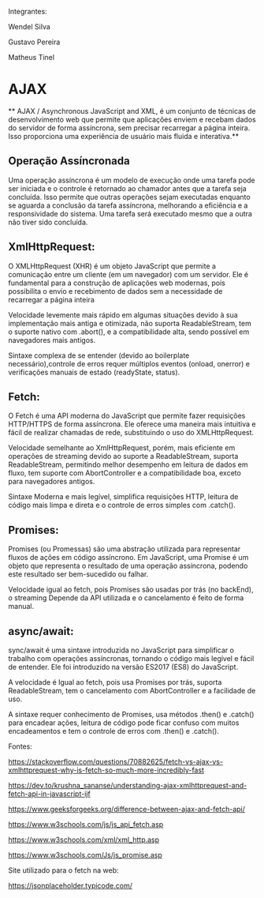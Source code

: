 Integrantes:

Wendel Silva

Gustavo Pereira

Matheus Tinel

# AJAX

** AJAX / Asynchronous JavaScript and XML, é um conjunto de técnicas de desenvolvimento web que permite que aplicações enviem e recebam dados do servidor de forma assíncrona, sem precisar recarregar a página inteira. Isso proporciona uma experiência de usuário mais fluida e interativa.**

## Operação Assíncronada

Uma operação assíncrona é um modelo de execução onde uma tarefa pode ser iniciada e o controle é retornado ao chamador antes que a tarefa seja concluída. Isso permite que outras operações sejam executadas enquanto se aguarda a conclusão da tarefa assíncrona, melhorando a eficiência e a responsividade do sistema. Uma tarefa será executado mesmo que a outra não tiver sido concluída.

## XmlHttpRequest:

O XMLHttpRequest (XHR) é um objeto JavaScript que permite a comunicação entre um cliente (em um navegador) com um servidor. Ele é fundamental para a construção de aplicações web modernas, pois possibilita o envio e recebimento de dados sem a necessidade de recarregar a página inteira

Velocidade levemente mais rápido em algumas situações devido à sua implementação mais antiga e otimizada, não suporta ReadableStream, tem o suporte nativo com .abort(), e a compatibilidade alta, sendo possível em navegadores mais antigos.

Sintaxe complexa de se entender (devido ao boilerplate necessário),controle de erros requer múltiplos eventos (onload, onerror) e verificações manuais de estado (readyState, status).

## Fetch:

O Fetch é uma API moderna do JavaScript que permite fazer requisições HTTP/HTTPS de forma assíncrona. Ele oferece uma maneira mais intuitiva e fácil de realizar chamadas de rede, substituindo o uso do XMLHttpRequest.

Velocidade semelhante ao XmlHttpRequest, porém, mais eficiente em operações de streaming devido ao suporte a ReadableStream, suporta ReadableStream, permitindo melhor desempenho em leitura de dados em fluxo, tem suporte com AbortController e a compatibilidade boa, exceto para navegadores antigos.

Sintaxe Moderna e mais legível, simplifica requisições HTTP, leitura de código mais limpa e direta e o controle de erros simples com .catch().

## Promises:

Promises (ou Promessas) são uma abstração utilizada para representar fluxos de ações em código assíncrono. Em JavaScript, uma Promise é um objeto que representa o resultado de uma operação assíncrona, podendo este resultado ser bem-sucedido ou falhar.

Velocidade igual ao fetch, pois Promises são usadas por trás (no backEnd), o streaming Depende da API utilizada e o cancelamento é feito de forma manual.

## async/await:

sync/await é uma sintaxe introduzida no JavaScript para simplificar o trabalho com operações assíncronas, tornando o código mais legível e fácil de entender. Ele foi introduzido na versão ES2017 (ES8) do JavaScript.

A velocidade é Igual ao fetch, pois usa Promises por trás, suporta ReadableStream, tem o cancelamento com AbortController e a facilidade de uso.

A sintaxe requer conhecimento de Promises, usa métodos .then() e .catch() para encadear ações, leitura de código pode ficar confuso com muitos encadeamentos e tem o controle de erros com .then() e .catch().

Fontes:

https://stackoverflow.com/questions/70882625/fetch-vs-ajax-vs-xmlhttprequest-why-is-fetch-so-much-more-incredibly-fast

https://dev.to/krushna_sananse/understanding-ajax-xmlhttprequest-and-fetch-api-in-javascript-ijf

https://www.geeksforgeeks.org/difference-between-ajax-and-fetch-api/

https://www.w3schools.com/js/js_api_fetch.asp

https://www.w3schools.com/xml/xml_http.asp

https://www.w3schools.com/Js/js_promise.asp

Site utilizado para o fetch na web:

https://jsonplaceholder.typicode.com/

